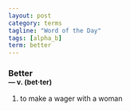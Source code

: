 ```yaml
---
layout: post
category: terms
tagline: "Word of the Day"
tags: [alpha_b]
term: better
---
```


<h3>Better<br/> <small>&mdash; v. (bet<span>&middot;</span>ter)</small></h3>
<p><ol>
<li>to make a wager with a woman</li>
</ol></p>
